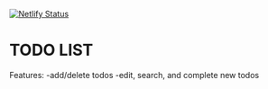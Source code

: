 [![Netlify Status](https://api.netlify.com/api/v1/badges/2921b118-d108-42fa-abe6-538c705bf857/deploy-status)](https://app.netlify.com/sites/downtobusiness/deploys)

# TODO LIST
Features:
-add/delete todos
-edit, search, and complete new todos
